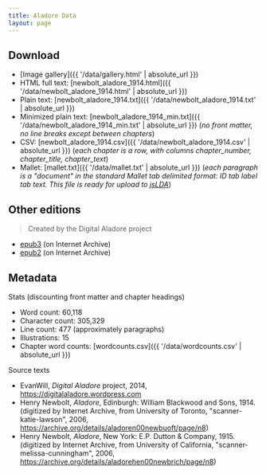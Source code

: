 ```yaml
---
title: Aladore Data
layout: page
---
```


## Download 

- [Image gallery]({{ '/data/gallery.html' | absolute_url }})
- HTML full text: [newbolt_aladore_1914.html]({{ '/data/newbolt_aladore_1914.html' | absolute_url }})
- Plain text: [newbolt_aladore_1914.txt]({{ '/data/newbolt_aladore_1914.txt' | absolute_url }})
- Minimized plain text: [newbolt_aladore_1914_min.txt]({{ '/data/newbolt_aladore_1914_min.txt' | absolute_url }}) (*no front matter, no line breaks except between chapters*)
- CSV: [newbolt_aladore_1914.csv]({{ '/data/newbolt_aladore_1914.csv' | absolute_url }}) (*each chapter is a row, with columns chapter_number, chapter_title, chapter_text*)
- Mallet: [mallet.txt]({{ '/data/mallet.txt' | absolute_url }}) (*each paragraph is a "document" in the standard Mallet tab delimited format: ID tab label tab text. This file is ready for upload to [jsLDA](https://mimno.infosci.cornell.edu/jsLDA/)*)

## Other editions

> Created by the Digital Aladore project

- [epub3](https://archive.org/details/AladoreHenryNewbolt3) (on Internet Archive)
- [epub2](https://archive.org/details/AladoreHenryNewbolt) (on Internet Archive)

## Metadata

Stats (discounting front matter and chapter headings)

- Word count: 60,118
- Character count: 305,329
- Line count: 477 (approximately paragraphs)
- Illustrations: 15
- Chapter word counts: [wordcounts.csv]({{ '/data/wordcounts.csv' | absolute_url }})

Source texts

- EvanWill, *Digital Aladore* project, 2014, <https://digitalaladore.wordpress.com>
- Henry Newbolt, *Aladore*, Edinburgh: William Blackwood and Sons, 1914. (digitized by Internet Archive, from University of Toronto, "scanner-katie-lawson", 2006, <https://archive.org/details/aladoren00newbuoft/page/n8>)
- Henry Newbolt, *Aladore*, New York: E.P. Dutton & Company, 1915. (digitized by Internet Archive, from University of California, "scanner-melissa-cunningham", 2006, <https://archive.org/details/aladorehen00newbrich/page/n8>)
